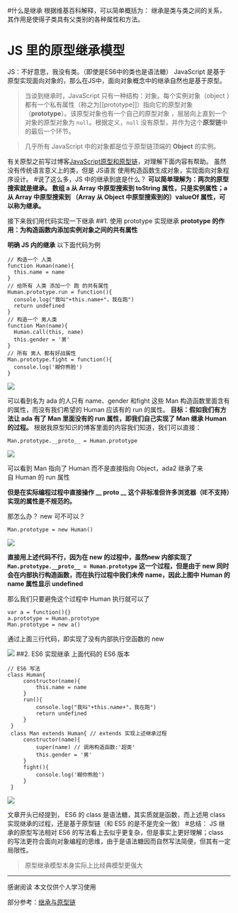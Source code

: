 #什么是继承
根据维基百科解释，可以简单概括为：
继承是类与类之间的关系，其作用是使得子类具有父类别的各种属性和方法。
# JS 里的原型继承模型
JS：不好意思，我没有类。（即使是ES6中的类也是语法糖）
JavaScript 是基于原型实现面向对象的，那么在JS中，面向对象概念中的继承自然也是基于原型。
>当谈到继承时，JavaScript 只有一种结构：对象。每个实例对象（object ）都有一个私有属性（称之为[[prototype]]）指向它的原型对象（**prototype**）。该原型对象也有一个自己的原型对象 ，层层向上直到一个对象的原型对象为 `null`。根据定义，`null` 没有原型，并作为这个**原型链**中的最后一个环节。

>几乎所有 JavaScript 中的对象都是位于原型链顶端的 **Object** 的实例。

有关原型之前写过博客[JavaScript原型和原型链](https://www.jianshu.com/p/93441c4e8f48)，对理解下面内容有帮助。
虽然没有传统语言意义上的类，但是 JS语言 使用构造函数生成对象，实现面向对象程序设计。
#说了这么多，JS 中的继承到底是什么？
**可以简单理解为：两次的原型搜索就是继承。
数组 a 从 Array 中原型搜索到 toString 属性，只是实例属性；a 从 Array 中原型搜索到 （Array 从 Object 中原型搜索到的）valueOf 属性，可以称为继承。**

接下来我们用代码实现一下继承
##1. 使用 prototype 实现继承
**prototype 的作用：为构造函数内添加实例对象之间的共有属性**

**明确 JS 内的继承**
以下面代码为例
```
// 构造一个 人类
function Human(name){
  this.name = name
}
// 给所有 人类 添加一个 跑 的共有属性
Human.prototype.run = function(){
  console.log("我叫"+this.name+"，我在跑")
  return undefined
}
// 构造一个 男人类
function Man(name){
  Human.call(this, name)
  this.gender = '男'
}
// 所有 男人 都有好战属性
Man.prototype.fight = function(){
  console.log('糊你熊脸')
}
```

![](https://upload-images.jianshu.io/upload_images/7094266-c56b1f3dafb9ff8a.png?imageMogr2/auto-orient/strip%7CimageView2/2/w/1240)

可以看到名为 ada 的人只有 name、gender 和fight 这些 Man 构造函数里面含有的属性，而没有我们希望的 Human 应该有的 run 的属性。
**目标：假如我们有方法让 ada 有了 Man 里面没有的 run 属性，即我们自己实现了 Man 继承 Human 的过程。**
根据我原型知识的博客里面的内容我们知道，我们可以直接：
```
Man.prototype.__proto__ = Human.prototype
```
![](https://upload-images.jianshu.io/upload_images/7094266-3707e4361a656afb.png?imageMogr2/auto-orient/strip%7CimageView2/2/w/1240)

可以看到 Man 指向了 Human 而不是直接指向 Object，ada2 继承了来自 Human 的 run 属性

**但是在实际编程过程中直接操作 __ proto __ 这个非标准但许多浏览器（IE不支持）实现的属性是不规范的。**

那怎么办？
new 可不可以？
```
Man.prototype = new Human()
```

![](https://upload-images.jianshu.io/upload_images/7094266-4f15ba95a00b7a81.png?imageMogr2/auto-orient/strip%7CimageView2/2/w/1240)

**直接用上述代码不行，因为在 new 的过程中，虽然new 内部实现了 `Man.prototype.__proto__ = Human.prototype` 这一个过程，但是由于 new 同时会在内部执行构造函数，而在执行过程中我们未传 name，因此上图中 Human 的 name 属性显示 undefined**

那么我们只要避免这个过程中 Human 执行就可以了
```
var a = function(){}
a.prototype = Human.prototype
Man.prototype = new a() 
```
通过上面三行代码，即实现了没有内部执行空函数的 new

![](https://upload-images.jianshu.io/upload_images/7094266-c3c89ccc7f8d8aaf.png?imageMogr2/auto-orient/strip%7CimageView2/2/w/1240)
##2. ES6 实现继承
上面代码的 ES6 版本
```
// ES6 写法
class Human{
     constructor(name){
         this.name = name
     }
     run(){
         console.log("我叫"+this.name+"，我在跑")
         return undefined
     }
 }
 class Man extends Human{ // extends 实现上述继承过程
     constructor(name){
         super(name) // 调用构造函数:'超类'
         this.gender = '男'
     }
     fight(){
         console.log('糊你熊脸')
     }
 }
```
![](https://upload-images.jianshu.io/upload_images/7094266-f81f6522e88774a9.png?imageMogr2/auto-orient/strip%7CimageView2/2/w/1240)

文章开头已经提到， ES6 的 class 是语法糖，其实质就是函数，而上述用 class 实现继承的过程，还是基于原型链（和 ES5 的是不是完全一致）
#总结：
JS 继承的原型写法相对 ES6 的写法看上去似乎更复杂，但是事实上更好理解；class 的写法更符合面向对象编程的思维，由于是语法糖因而自然写法简便，但其有一定局限性。
>原型继承模型本身实际上比经典模型更强大

---
感谢阅读
本文仅供个人学习使用

部分参考：[继承与原型链](https://developer.mozilla.org/zh-CN/docs/Web/JavaScript/Inheritance_and_the_prototype_chain)
